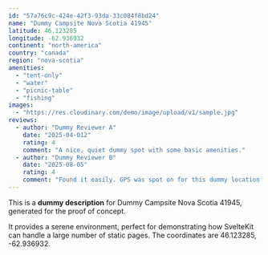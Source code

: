```yaml
---
id: "57a76c9c-424e-42f3-93da-33c084f8bd24"
name: "Dummy Campsite Nova Scotia 41945"
latitude: 46.123285
longitude: -62.936932
continent: "north-america"
country: "canada"
region: "nova-scotia"
amenities:
  - "tent-only"
  - "water"
  - "picnic-table"
  - "fishing"
images:
  - "https://res.cloudinary.com/demo/image/upload/v1/sample.jpg"
reviews:
  - author: "Dummy Reviewer A"
    date: "2025-04-012"
    rating: 4
    comment: "A nice, quiet dummy spot with some basic amenities."
  - author: "Dummy Reviewer B"
    date: "2025-08-05"
    rating: 4
    comment: "Found it easily. GPS was spot on for this dummy location."
---
```


This is a **dummy description** for Dummy Campsite Nova Scotia 41945, generated for the proof of concept.

It provides a serene environment, perfect for demonstrating how SvelteKit can handle a large number of static pages. The coordinates are 46.123285, -62.936932.
